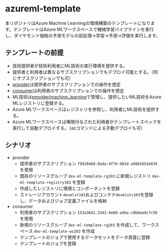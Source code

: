 # azureml-template

本リポジトリはAzure Machine Learningの環境構築のテンプレートになります。テンプレートはAzure MLワークスペースで機械学習パイプラインを実行し、ダイヤモンド価格の予測モデルの前処理→学習→予測→評価を実行します。


## テンプレートの前提
- 技術提供者が技術利用者にML技術の実行環境を提供する。
- 提供者と利用者は異なるサブスクリプションでもデプロイ可能とする。（同じサブスクリプションでも可）
- [provider](./provider/README.md)は提供者のサブスクリプションでの操作を想定
- [consumer](./consumer/README.md)は利用者のサブスクリプションでの操作を想定
- ML技術は[provider/machine_learning](./provider/machine_learning)で管理し、提供したいML技術をAzure MLレジストリに登録する。
- Azure MLワークスペースはレジストリを参照し、利用者にML技術を提供する。
- Azure MLワークスペースは権限付与された利用者がテンプレートスペックを実行して自動デプロイする。（azコマンドによる手動デプロイも可）



## シナリオ
- provider
    - 提供者のサブスクリプション `f9928460-8ada-4f70-983d-a98b5653e039` を使用
    - 既存のリソースグループ `dev-ml-template-rg103` に新規レジストリ `dev-ml-template-registry103` を登録
    - 作成したレジストリに環境とコンポーネントを登録
    - ストレージアカウント`devmlst103`およびコンテナ`devmlstc103`を登録し、データおよびジョブ定義ファイルを格納
- consumer
    - 利用者のサブスクリプション `153a38d1-2342-4e80-a56a-c0b0ae9c7c50` を使用
    - 新規のリソースグループ `dev-ml-template-rg203` を作成して、ワークスペース `dev-ml-template-ws203` を作成
    - テンプレートのジョブで使用するデータセットをデータ資産に登録
    - テンプレートのジョブを登録